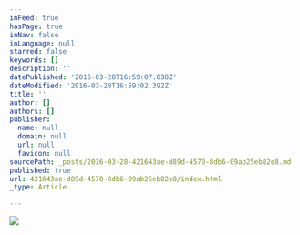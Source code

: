 ```yaml
---
inFeed: true
hasPage: true
inNav: false
inLanguage: null
starred: false
keywords: []
description: ''
datePublished: '2016-03-28T16:59:07.038Z'
dateModified: '2016-03-28T16:59:02.392Z'
title: ''
author: []
authors: []
publisher:
  name: null
  domain: null
  url: null
  favicon: null
sourcePath: _posts/2016-03-28-421643ae-d89d-4570-8db6-09ab25eb82e8.md
published: true
url: 421643ae-d89d-4570-8db6-09ab25eb82e8/index.html
_type: Article

---
```

![](https://the-grid-user-content.s3-us-west-2.amazonaws.com/deb3ff40-d988-4752-8ced-8f36caeb63e0.png)